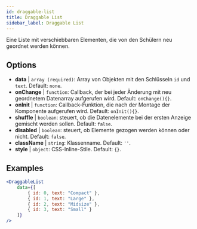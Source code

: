```yaml
---
id: draggable-list 
title: Draggable List
sidebar_label: Draggable List
---
```


Eine Liste mit verschiebbaren Elementen, die von den Schülern neu geordnet werden können.

## Options

* __data__ | `array (required)`: Array von Objekten mit den Schlüsseln `id` und `text`. Default: `none`.
* __onChange__ | `function`: Callback, der bei jeder Änderung mit neu geordnetem Datenarray aufgerufen wird. Default: `onChange(){}`.
* __onInit__ | `function`: Callback-Funktion, die nach der Montage der Komponente aufgerufen wird. Default: `onInit(){}`.
* __shuffle__ | `boolean`: steuert, ob die Datenelemente bei der ersten Anzeige gemischt werden sollen. Default: `false`.
* __disabled__ | `boolean`: steuert, ob Elemente gezogen werden können oder nicht. Default: `false`.
* __className__ | `string`: Klassenname. Default: `''`.
* __style__ | `object`: CSS-Inline-Stile. Default: `{}`.


## Examples

```jsx live
<DraggableList
    data={[
        { id: 0, text: "Compact" },
        { id: 1, text: "Large" },
        { id: 2, text: "Midsize" },
        { id: 3, text: "Small" }
    ]}
/>
```

